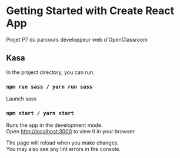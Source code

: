 # Getting Started with Create React App

Projet P7 du parcours développeur web d'OpenClassroom

## Kasa

In the project directory, you can run:

### `npm run sass / yarn run sass`

Launch sass

### `npm start / yarn start`

Runs the app in the development mode.\
Open [http://localhost:3000](http://localhost:3000) to view it in your browser.

The page will reload when you make changes.\
You may also see any lint errors in the console.
